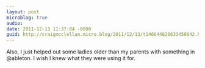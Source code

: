 ```yaml
---
layout: post
microblog: true
audio: 
date: 2011-12-13 11:37:04 -0600
guid: http://craigmcclellan.micro.blog/2011/12/13/t146644820633456642.html
---
```

Also, I just helped out some ladies older than my parents with something in @ableton. I wish I knew what they were using it for.
